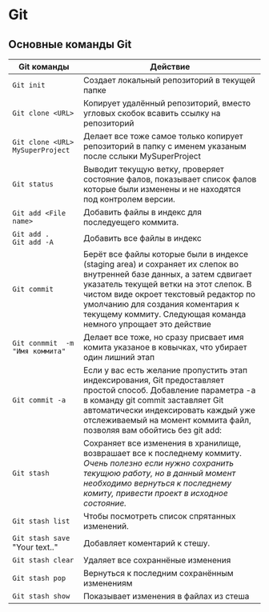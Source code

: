 # Git

## Основные команды Git

| Git команды | Действие |
|--|--|
| `Git init` | Создает локальный репозиторий в текущей папке |
| `Git clone <URL>` | Копирует удалённый репозиторий, вместо угловых скобок всавить ссылку на репозиторий |
| `Git clone <URL> MySuperProject` | Делает все тоже самое только копирует репозиторий в папку с именем указаным после сслыки MySuperProject |
| `Git status` | Выводит текущую ветку, проверяет состояние фалов, показывает список фалов которые были изменены и не находятся под контролем версии. |
| `Git add <File name>` | Добавить    файлы в индекс для последуещего коммита. |
| `Git add . ` <br> `Git add -A` | Добавить все файлы в индекс |
| `Git commit` | Берёт все файлы которые были в индексе (staging area) и сохраняет их слепок во внутренней базе данных, а затем сдвигает указатель текущей ветки на этот слепок. В чистом виде окроет текстовый редактор по умолчанию для создания коментария к текущему коммиту. Следующая команда немного упрощает это действие |
| `Git conmmit  -m "Имя коммита"` | Делает все тоже, но сразу присвает имя комита указаное в ковычках, что убирает один лишний этап |
| `Git commit -a` | Если у вас есть желание пропустить этап индексирования, Git предоставляет простой способ. Добавление параметра -a в команду git commit заставляет Git автоматически индексировать каждый уже отслеживаемый на момент коммита файл, позволяя вам обойтись без git add: |
|`Git stash`|Сохраняет все изменения в хранилище, возврашает все к последнему коммиту. *Очень полезно если нужно сохранить текущюю работу, но в данный момент необходимо вернуться к последнему комиту, привести проект в исходное состояние.*|
|`Git stash list`|Чтобы посмотреть список спрятанных изменений.|
|`Git stash save` "Your text.."|Добавляет коментарий к стешу.|
|`Git stash clear`|Удаляет все сохраннёные изменения|
|`Git stash pop`|Вернуться к последним сохранённым изменениям|
|`Git stash show`|Показывает изменения в файлах из стеша|

